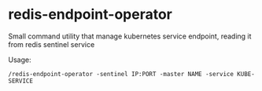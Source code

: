 redis-endpoint-operator
====================

Small command utility that manage kubernetes service endpoint,
reading it from redis sentinel service


Usage:

`/redis-endpoint-operator -sentinel IP:PORT -master NAME -service KUBE-SERVICE` 
